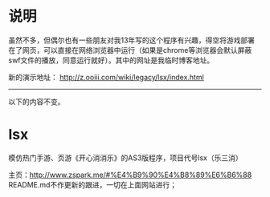 
# 说明
虽然不多，但偶尔也有一些朋友对我13年写的这个程序有兴趣，得空将游戏部署在了网页，可以直接在网络浏览器中运行（如果是chrome等浏览器会默认屏蔽swf文件的播放，同意运行就好）。其中的网址是我临时博客地址。

新的演示地址：
http://z.ooiii.com/wiki/legacy/lsx/index.html

----

以下的内容不变。

# lsx
模仿热门手游、页游《开心消消乐》的AS3版程序，项目代号lsx（乐三消）

主页：http://www.zspark.me/#%E4%B9%90%E4%B8%89%E6%B6%88
README.md不作更新的跟进，一切在上面网站进行；

